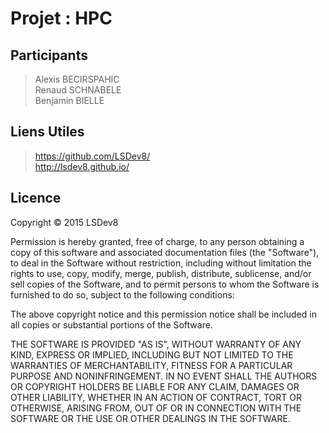 Projet : HPC
============

Participants
------------

> Alexis BECIRSPAHIC  
> Renaud SCHNABELE   
> Benjamin BIELLE     

Liens Utiles
------------

> https://github.com/LSDev8/     
> http://lsdev8.github.io/     

Licence
-------

Copyright © 2015 LSDev8

Permission is hereby granted, free of charge, to any person obtaining a copy of this software and associated documentation files (the "Software"), to deal in the Software without restriction, including without limitation the rights to use, copy, modify, merge, publish, distribute, sublicense, and/or sell copies of the Software, and to permit persons to whom the Software is furnished to do so, subject to the following conditions:

The above copyright notice and this permission notice shall be included in all copies or substantial portions of the Software.

THE SOFTWARE IS PROVIDED "AS IS", WITHOUT WARRANTY OF ANY KIND, EXPRESS OR IMPLIED, INCLUDING BUT NOT LIMITED TO THE WARRANTIES OF MERCHANTABILITY, FITNESS FOR A PARTICULAR PURPOSE AND NONINFRINGEMENT. IN NO EVENT SHALL THE AUTHORS OR COPYRIGHT HOLDERS BE LIABLE FOR ANY CLAIM, DAMAGES OR OTHER LIABILITY, WHETHER IN AN ACTION OF CONTRACT, TORT OR OTHERWISE, ARISING FROM, OUT OF OR IN CONNECTION WITH THE SOFTWARE OR THE USE OR OTHER DEALINGS IN THE SOFTWARE.
